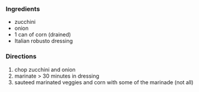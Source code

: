 ### Ingredients
- zucchini
- onion
- 1 can of corn (drained)
- Italian robusto dressing

### Directions
1. chop zucchini and onion
1. marinate > 30 minutes in dressing
1. sauteed marinated veggies and corn with some of the marinade (not all)
